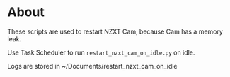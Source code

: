 # About

These scripts are used to restart NZXT Cam, because Cam has a memory leak.

Use Task Scheduler to run `restart_nzxt_cam_on_idle.py` on idle.

Logs are stored in ~/Documents/restart_nzxt_cam_on_idle

